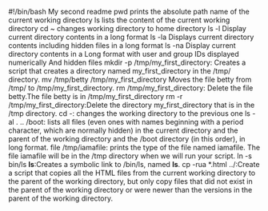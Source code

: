 #!/bin/bash
My second readme
pwd prints the absolute path name of the current working directory
ls lists the content of the current working directory
cd ~ changes working directory to home directory
ls -l Display current directory contents in a long format
ls -la Displays current directory contents including hidden files in a long format
ls -na Display current directory contents in a Long format with user and group IDs displayed numerically And hidden files
mkdir -p /tmp/my_first_directory: Creates a script that creates a directory named my_first_directory in the /tmp/ directory.
mv /tmp/betty /tmp/my_first_directory Moves the file betty from /tmp/ to /tmp/my_first_directory.
rm /tmp/my_first_directory: Delete the file betty.The file betty is in /tmp/my_first_directory
rm -r /tmp/my_first_directory:Delete the directory my_first_directory that is in the /tmp directory.
cd -: changes the working directory to the previous one
ls -al . .. /boot: lists all files (even ones with names beginning with a period character, which are normally hidden) in the current directory and the parent of the working directory and the /boot directory (in this order), in long format.
file /tmp/iamafile:  prints the type of the file named iamafile. The file iamafile will be in the /tmp directory when we will run your script.
ln -s bin/ls __ls__:Creates a symbolic link to /bin/ls, named __ls__.
cp -rua *.html ../:Create a script that copies all the HTML files from the current working directory to the parent of the working directory, but only copy files that did not exist in the parent of the working directory or were newer than the versions in the parent of the working directory. 

